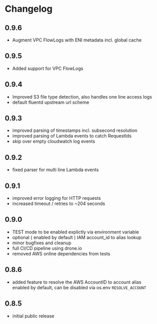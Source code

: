 # Changelog

## 0.9.6
- Augment VPC FlowLogs with ENI metadata incl. global cache

## 0.9.5
- Added support for VPC FlowLogs

## 0.9.4
- Improved S3 file type detection, also handles one line access logs
- default fluentd upstream url scheme

## 0.9.3
- improved parsing of timestamps incl. subsecond resolution
- improved parsing of Lambda events to catch RequestIds
- skip over empty cloudwatch log events

## 0.9.2
- fixed parser for multi line Lambda events

## 0.9.1
- improved error logging for HTTP requests
- increased timeout / retries to ~204 seconds

## 0.9.0
- TEST mode to be enabled explictly via environment variable
- optional ( enabled by default ) IAM account_id to alias lookup
- minor bugfixes and cleanup
- full CI/CD pipeline using drone.io
- removed AWS online dependencies from tests

## 0.8.6
- added feature to resolve the AWS AccountID to account alias  
  enabled by default, can be disabled via os.env `RESOLVE_ACCOUNT`

## 0.8.5
- initial public release
